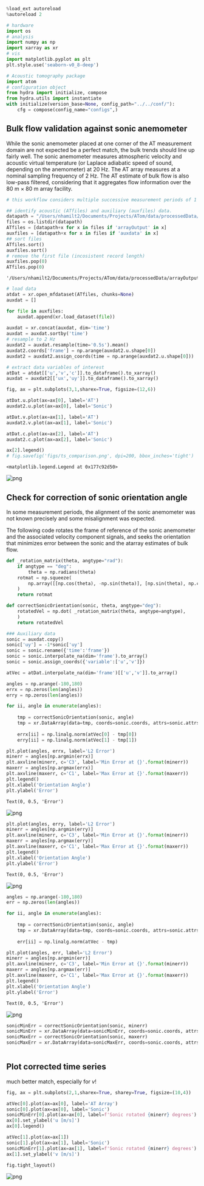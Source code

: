 ```python
%load_ext autoreload
%autoreload 2

# hardware
import os
# analysis
import numpy as np
import xarray as xr
# vis
import matplotlib.pyplot as plt
plt.style.use('seaborn-v0_8-deep')

# Acoustic tomography package
import atom
# configuration object
from hydra import initialize, compose
from hydra.utils import instantiate
with initialize(version_base=None, config_path="../../conf/"):
    cfg = compose(config_name="configs",)
```

## Bulk flow validation against sonic anemometer
While the sonic anemometer placed at one corner of the AT measurement domain are not expected be a perfect match, the bulk trends should line up fairly well. The sonic anemometer measures atmospheric velocity and acoustic virtual temperature (or Laplace adiabatic speed of sound, depending on the anemometer) at 20 Hz. The AT array measures at a nominal sampling frequency of 2 Hz. The AT estimate of bulk flow is also low-pass filtered, considering that it aggregates flow information over the 80 m $\times$ 80 m array facility.


```python
# this workflow considers multiple successive measurement periods of 1 min each, and concatenates them into a single longer record.

## identify acoustic (ATfiles) and auxiliary (auxfiles) data.
datapath = "/Users/nhamilt2/Documents/Projects/ATom/data/processedData/"
files = os.listdir(datapath)
ATfiles = [datapath+x for x in files if 'arrayOutput' in x]
auxfiles = [datapath+x for x in files if 'auxdata' in x]
## sort files
ATfiles.sort()
auxfiles.sort()
# remove the first file (incosistent record length)
auxfiles.pop(0)
ATfiles.pop(0)
```




    '/Users/nhamilt2/Documents/Projects/ATom/data/processedData/arrayOutput_20190815123732.nc'




```python
# load data
atdat = xr.open_mfdataset(ATfiles, chunks=None)
auxdat = []

for file in auxfiles:
    auxdat.append(xr.load_dataset(file))
    
auxdat = xr.concat(auxdat, dim='time')
auxdat = auxdat.sortby('time')
# resample to 2 Hz
auxdat2 = auxdat.resample(time='0.5s').mean()
auxdat2.coords['frame'] = np.arange(auxdat2.u.shape[0])
auxdat2 = auxdat2.assign_coords(time = np.arange(auxdat2.u.shape[0]))
```


```python
# extract data variables of interest
atDat = atdat[['u','v','c']].to_dataframe().to_xarray()
auxdat = auxdat2[['ux','uy']].to_dataframe().to_xarray()
```


```python
fig, ax = plt.subplots(3,1,sharex=True, figsize=(12,6))

atDat.u.plot(ax=ax[0], label='AT')
auxdat2.u.plot(ax=ax[0], label='Sonic')

atDat.v.plot(ax=ax[1], label='AT')
auxdat2.v.plot(ax=ax[1], label='Sonic')

atDat.c.plot(ax=ax[2], label='AT')
auxdat2.c.plot(ax=ax[2], label='Sonic')

ax[2].legend()
# fig.savefig('figs/ts_comparison.png', dpi=200, bbox_inches='tight')
```




    <matplotlib.legend.Legend at 0x177c92d50>




    
![png](output_5_1.png)
    


## Check for correction of sonic orientation angle
In some measurement periods, the alignment of the sonic anemometer was not known precisely and some misalignment was expected. 

The following code rotates the frame of reference of the sonic anemometer and the associated velocity component signals, and seeks the orientation that minimizes error between the sonic and the atarray estimates of bulk flow.


```python
def _rotation_matrix(theta, angtype="rad"):
    if angtype == "deg":
        theta = np.radians(theta)
    rotmat = np.squeeze(
        np.array([[np.cos(theta), -np.sin(theta)], [np.sin(theta), np.cos(theta)]])
    )
    return rotmat

def correctSonicOrientation(sonic, theta, angtype="deg"):
    rotatedVel = np.dot( _rotation_matrix(theta, angtype=angtype),        sonic
    )
    return rotatedVel
```


```python
### Auxiliary data
sonic = auxdat.copy()
sonic['uy'] = -1*sonic['uy']
sonic = sonic.rename({'time':'frame'})
sonic = sonic.interpolate_na(dim='frame').to_array()
sonic = sonic.assign_coords({'variable':['u','v']})
```


```python
atVec = atDat.interpolate_na(dim='frame')[['u','v']].to_array()
```


```python
angles = np.arange(-180,180)
errx = np.zeros(len(angles))
erry = np.zeros(len(angles))

for ii, angle in enumerate(angles):
    
    tmp = correctSonicOrientation(sonic, angle)
    tmp = xr.DataArray(data=tmp, coords=sonic.coords, attrs=sonic.attrs)
    
    errx[ii] = np.linalg.norm(atVec[0] - tmp[0])
    erry[ii] = np.linalg.norm(atVec[1] - tmp[1])
```


```python
plt.plot(angles, errx, label='L2 Error')
minerr = angles[np.argmin(errx)]
plt.axvline(minerr, c='C3', label='Min Error at {}'.format(minerr))
maxerr = angles[np.argmax(errx)]
plt.axvline(maxerr, c='C1', label='Max Error at {}'.format(maxerr))
plt.legend()
plt.xlabel('Orientation Angle')
plt.ylabel('Error')
```




    Text(0, 0.5, 'Error')




    
![png](output_11_1.png)
    



```python
plt.plot(angles, erry, label='L2 Error')
minerr = angles[np.argmin(erry)]
plt.axvline(minerr, c='C3', label='Min Error at {}'.format(minerr))
maxerr = angles[np.argmax(erry)]
plt.axvline(maxerr, c='C1', label='Max Error at {}'.format(maxerr))
plt.legend()
plt.xlabel('Orientation Angle')
plt.ylabel('Error')
```




    Text(0, 0.5, 'Error')




    
![png](output_12_1.png)
    



```python
angles = np.arange(-180,180)
err = np.zeros(len(angles))

for ii, angle in enumerate(angles):
    
    tmp = correctSonicOrientation(sonic, angle)
    tmp = xr.DataArray(data=tmp, coords=sonic.coords, attrs=sonic.attrs)
    
    err[ii] = np.linalg.norm(atVec - tmp)

```


```python
plt.plot(angles, err, label='L2 Error')
minerr = angles[np.argmin(err)]
plt.axvline(minerr, c='C3', label='Min Error at {}'.format(minerr))
maxerr = angles[np.argmax(err)]
plt.axvline(maxerr, c='C1', label='Max Error at {}'.format(maxerr))
plt.legend()
plt.xlabel('Orientation Angle')
plt.ylabel('Error')
```




    Text(0, 0.5, 'Error')




    
![png](output_14_1.png)
    



```python
sonicMinErr = correctSonicOrientation(sonic, minerr)
sonicMinErr = xr.DataArray(data=sonicMinErr, coords=sonic.coords, attrs=sonic.attrs)
sonicMaxErr = correctSonicOrientation(sonic, maxerr)
sonicMaxErr = xr.DataArray(data=sonicMaxErr, coords=sonic.coords, attrs=sonic.attrs)
```


```python

```

## Plot corrected time series
much better match, especially for $v$!


```python
fig, ax = plt.subplots(2,1,sharex=True, sharey=True, figsize=(10,4))

atVec[0].plot(ax=ax[0], label='AT Array')
sonic[0].plot(ax=ax[0], label='Sonic')
sonicMinErr[0].plot(ax=ax[0], label=f'Sonic rotated {minerr} degrees')
ax[0].set_ylabel('u [m/s]')
ax[0].legend()

atVec[1].plot(ax=ax[1])
sonic[1].plot(ax=ax[1], label='Sonic')
sonicMinErr[1].plot(ax=ax[1], label=f'Sonic rotated {minerr} degrees')
ax[1].set_ylabel('v [m/s]')

fig.tight_layout()

```


    
![png](output_18_0.png)
    

